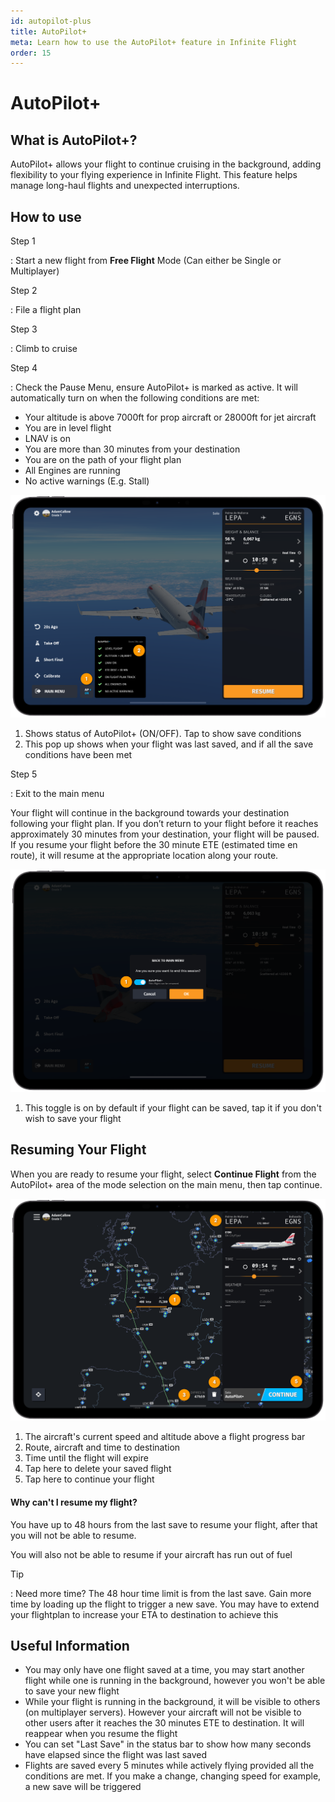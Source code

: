 ```yaml
---
id: autopilot-plus
title: AutoPilot+
meta: Learn how to use the AutoPilot+ feature in Infinite Flight
order: 15
---
```


# AutoPilot+



## What is AutoPilot+?

AutoPilot+ allows your flight to continue cruising in the background, adding flexibility to your flying experience in Infinite Flight. This feature helps manage long-haul flights and unexpected interruptions.

## How to use

Step 1

: Start a new flight from **Free Flight** Mode (Can either be Single or Multiplayer)


Step 2

: File a flight plan

Step 3 

: Climb to cruise

Step 4

: Check the Pause Menu, ensure AutoPilot+ is marked as active. It will automatically turn on when the following conditions are met:

- Your altitude is above 7000ft for prop aircraft or 28000ft for jet aircraft
- You are in level flight
- LNAV is on
- You are more than 30 minutes from your destination
- You are on the path of your flight plan
- All Engines are running
- No active warnings (E.g. Stall)

![AutoPilot+ Pause Menu](_images/manual/frames/autopilot-plus1.png)

1. Shows status of AutoPilot+ (ON/OFF). Tap to show save conditions 
2. This pop up shows when your flight was last saved, and if all the save conditions have been met

Step 5

: Exit to the main menu


Your flight will continue in the background towards your destination following your flight plan. If you don’t return to your flight before it reaches approximately 30 minutes from your destination, your flight will be paused. If you resume your flight before the 30 minute ETE (estimated time en route), it will resume at the appropriate location along your route.

![AutoPilot+ Exit Flight Page](_images/manual/frames/autopilot-plus2.png)

1. This toggle is on by default if your flight can be saved, tap it if you don't wish to save your flight


## Resuming Your Flight

When you are ready to resume your flight, select **Continue Flight** from the AutoPilot+ area of the mode selection on the main menu, then tap continue.

![AutoPilot+ Resume Page](_images/manual/frames/autopilot-plus3.png)

1. The aircraft's current speed and altitude above a flight progress bar
2. Route, aircraft and time to destination
3. Time until the flight will expire
4. Tap here to delete your saved flight
5. Tap here to continue your flight

#### Why can't I resume my flight?
You have up to 48 hours from the last save to resume your flight, after that you will not be able to resume.

You will also not be able to resume if your aircraft has run out of fuel

Tip

: Need more time? The 48 hour time limit is from the last save. Gain more time by loading up the flight to trigger a new save. You may have to extend your flightplan to increase your ETA to destination to achieve this

## Useful Information

 - You may only have one flight saved at a time, you may start another flight while one is running in the background, however you won't be able to save your new flight
 - While your flight is running in the background, it will be visible to others (on multiplayer servers). However your aircraft will not be visible to other users after it reaches the 30 minutes ETE to destination. It will reappear when you resume the flight
 - You can set "Last Save" in the status bar to show how many seconds have elapsed since the flight was last saved
 - Flights are saved every 5 minutes while actively flying provided all the conditions are met. If you make a change, changing speed for example, a new save will be triggered
  
